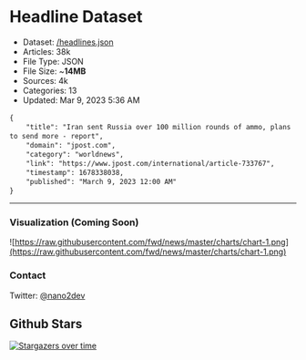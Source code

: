 # Headline Dataset

- Dataset: [/headlines.json](https://raw.githubusercontent.com/fwd/news/master/headlines.json) 
- Articles: 38k
- File Type: JSON
- File Size: ~**14MB**
- Sources: 4k
- Categories: 13
- Updated: Mar 9, 2023 5:36 AM

```
{
    "title": "Iran sent Russia over 100 million rounds of ammo, plans to send more - report",
    "domain": "jpost.com",
    "category": "worldnews",
    "link": "https://www.jpost.com/international/article-733767",
    "timestamp": 1678338038,
    "published": "March 9, 2023 12:00 AM"
}
```

---

### Visualization (Coming Soon)

![https://raw.githubusercontent.com/fwd/news/master/charts/chart-1.png](https://raw.githubusercontent.com/fwd/news/master/charts/chart-1.png)

### Contact 

Twitter: [@nano2dev](https://twitter.com/nano2dev)

## Github Stars

[![Stargazers over time](https://starchart.cc/fwd/news.svg)](https://starchart.cc/fwd/news)
